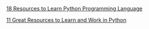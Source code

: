 [18 Resources to Learn Python Programming Language](http://codecondo.com/10-ways-to-learn-python/)

[11 Great Resources to Learn and Work in Python](http://thenextweb.com/dd/2015/11/26/11-great-resources-to-learn-and-work-in-python/)
